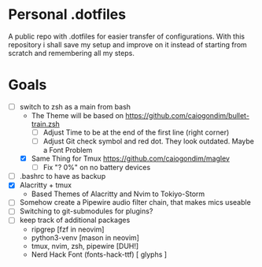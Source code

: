 # Personal .dotfiles
A public repo with .dotfiles for easier transfer of configurations.
With this repository i shall save my setup and improve on it instead of
starting from scratch and remembering all my steps.

# Goals
- [ ] switch to zsh as a main from bash
    - The Theme will be based on https://github.com/caiogondim/bullet-train.zsh
        - [ ] Adjust Time to be at the end of the first line (right corner)
        - [ ] Adjust Git check symbol and red dot. They look outdated. Maybe a Font Problem
    - [x] Same Thing for Tmux https://github.com/caiogondim/maglev
        - [ ] Fix "? 0%" on no battery devices
- [ ] .bashrc to have as backup
- [x] Alacritty + tmux
    - Based Themes of Alacritty and Nvim to Tokiyo-Storm
- [ ] Somehow create a Pipewire audio filter chain, that makes mics useable
- [ ] Switching to git-submodules for plugins?
- [ ] keep track of additional packages
    - ripgrep [fzf in neovim]
    - python3-venv [mason in neovim]
    - tmux, nvim, zsh, pipewire [DUH!]
    - Nerd Hack Font (fonts-hack-ttf) [ glyphs ]
